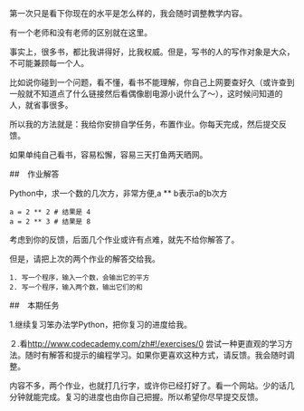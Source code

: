 

第一次只是看下你现在的水平是怎么样的，我会随时调整教学内容。

有一个老师和没有老师的区别就在这里。

事实上，很多书，都比我讲得好，比我权威。但是，写书的人的写作对象是大众，不可能兼顾每一个人。

比如说你碰到一个问题，看不懂，看书不能理解，你自己上网要查好久（或许查到一般就不知道点了什么链接然后看偶像剧电源小说什么了～），这时候问知道的人，就省事很多。

所以我的方法就是：我给你安排自学任务，布置作业。你每天完成，然后提交反馈。

如果单纯自己看书，容易松懈，容易三天打鱼两天晒网。

##　作业解答

Python中，求一个数的几次方，非常方便,a ** b表示a的b次方

	a = 2 ** 2 # 结果是 4	
	a = 2 ** 3 # 结果是 8
	
考虑到你的反馈，后面几个作业或许有点难，就先不给你解答了。

但是，请把上次的两个作业的解答交给我。

	1. 写一个程序，输入一个数，会输出它的平方
	2. 写一个程序，输入两个数，输出它们的和


##　本期任务

1.继续复习笨办法学Python，把你复习的进度给我。


２.看<http://www.codecademy.com/zh#!/exercises/0> 尝试一种更直观的学习方法。随时有解答和提示的编程学习。如果你更喜欢这种方式，请反馈。我会随时调整。

内容不多，两个作业，也就打几行字，或许你已经打好了。看一个网站。少的话几分钟就能完成。复习的进度也由你自己把握。所以希望你尽早提交反馈。
